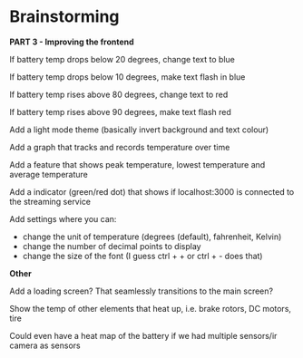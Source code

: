 # Brainstorming

**PART 3 - Improving the frontend**

If battery temp drops below 20 degrees, change text to blue

If battery temp drops below 10 degrees, make text flash in blue

If battery temp rises above 80 degrees, change text to red

If battery temp rises above 90 degrees, make text flash red



Add a light mode theme (basically invert background and text colour)

Add a graph that tracks and records temperature over time

Add a feature that shows peak temperature, lowest temperature and average temperature

Add a indicator (green/red dot) that shows if localhost:3000 is connected to the streaming service



Add settings where you can:
- change the unit of temperature (degrees (default), fahrenheit, Kelvin)
- change the number of decimal points to display
- change the size of the font (I guess ctrl + + or ctrl + - does that)


**Other**

Add a loading screen? That seamlessly transitions to the main screen?

Show the temp of other elements that heat up, i.e. brake rotors, DC motors, tire

Could even have a heat map of the battery if we had multiple sensors/ir camera as sensors
